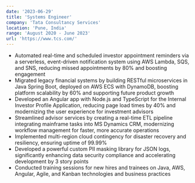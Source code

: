 ```yaml
---
date: '2023-06-29'
title: 'Systems Engineer'
company: 'Tata Consultancy Services'
location: 'Pune, India'
range: 'August 2020 - June 2023'
url: 'https://www.tcs.com/'
---
```


- Automated real-time and scheduled investor appointment reminders via a serverless, event-driven notification system using AWS Lambda, SQS, and SNS, reducing missed appointments by 80% and boosting engagement
- Migrated legacy financial systems by building RESTful microservices in Java Spring Boot, deployed on AWS ECS with DynamoDB, boosting platform scalability by 60% and supporting future product growth
- Developed an Angular app with Node.js and TypeScript for the Internal Investor Profile Application, reducing page load times by 40% and modernizing the user experience for investment advisors
- Streamlined advisor services by creating a real-time ETL pipeline integrating mainframe tasks into MS Dynamics CRM, modernizing workflow management for faster, more accurate operations
- Implemented multi-region cloud contingency for disaster recovery and resiliency, ensuring uptime of 99.99%
- Developed a powerful custom PII masking library for JSON logs, significantly enhancing data security compliance and accelerating development by 3 story points
- Conducted training sessions for new hires and trainees on Java, AWS, Angular, Agile, and Kanban technologies and business practices
